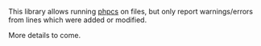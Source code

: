 This library allows running [phpcs](https://github.com/squizlabs/PHP_CodeSniffer) on files, but only report warnings/errors from lines which were added or modified.

More details to come.
